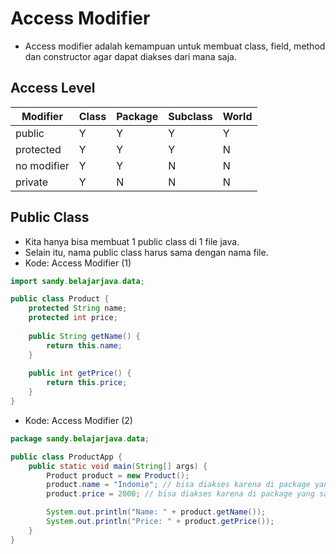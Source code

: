 # Access Modifier
- Access modifier adalah kemampuan untuk membuat class, field, method dan constructor agar dapat diakses dari mana saja.

## Access Level
| Modifier     | Class | Package | Subclass | World |
|--------------| ----- | ------- | -------- | ----- |
| public       | Y     | Y       | Y        | Y     |
| protected    | Y     | Y       | Y        | N     |
| no modifier  | Y     | Y       | N        | N     |
| private      | Y     | N       | N        | N     |

## Public Class
- Kita hanya bisa membuat 1 public class di 1 file java.
- Selain itu, nama public class harus sama dengan nama file.
- Kode: Access Modifier (1)
```java
import sandy.belajarjava.data;

public class Product {
    protected String name;
    protected int price;
    
    public String getName() {
        return this.name;
    }
    
    public int getPrice() {
        return this.price;
    }
}
```
- Kode: Access Modifier (2)
```java
package sandy.belajarjava.data;

public class ProductApp {
    public static void main(String[] args) {
        Product product = new Product();
        product.name = "Indomie"; // bisa diakses karena di package yang sama
        product.price = 2000; // bisa diakses karena di package yang sama

        System.out.println("Name: " + product.getName());
        System.out.println("Price: " + product.getPrice());
    }
}
```
